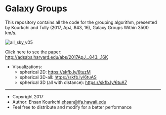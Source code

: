 # Galaxy Groups

This repository contains all the code for the grouping algorithm, presented by Kourkchi and Tully (2017, ApJ, 843, 16), Galaxy Groups Within 3500 km/s. 

![all_sky_v05](https://user-images.githubusercontent.com/13570487/51081861-7ed45800-169e-11e9-82df-e4317d211697.png)

Click here to see the paper: http://adsabs.harvard.edu/abs/2017ApJ...843...16K

 * Visualizations:
   - spherical 2D: https://skfb.ly/6tuzM
   - spherical 3D-all: https://skfb.ly/6tuAS
   - spherical 3D (all with distance): https://skfb.ly/6tuA7

  - - - -
 * Copyright 2017
 * Author: Ehsan Kourkchi <ehsan@ifa.hawaii.edu>
 * Feel free to distribute and modify for a better performance
